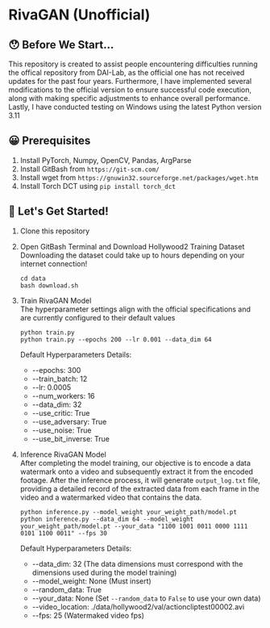 # RivaGAN (Unofficial)

## :hushed: Before We Start...
This repository is created to assist people encountering difficulties running the offical repository from DAI-Lab, as the official one has not received updates for the past four years.
Furthermore, I have implemented several modifications to the official version to ensure successful code execution, along with making specific adjustments to enhance overall performance.
Lastly, I have conducted testing on Windows using the latest Python version 3.11

## :grinning: Prerequisites
1. Install PyTorch, Numpy, OpenCV, Pandas, ArgParse
1. Install GitBash from `https://git-scm.com/`
2. Install wget from `https://gnuwin32.sourceforge.net/packages/wget.htm`
3. Install Torch DCT using `pip install torch_dct`

## :zany_face: Let's Get Started!
1. Clone this repository
2. Open GitBash Terminal and Download Hollywood2 Training Dataset  
   Downloading the dataset could take up to hours depending on your internet connection!  
   ```
   cd data
   bash download.sh
   ```
4. Train RivaGAN Model  
   The hyperparameter settings align with the official specifications and are currently configured to their default values
   ```
   python train.py 
   python train.py --epochs 200 --lr 0.001 --data_dim 64 
   ```
   Default Hyperparameters Details: 
   * --epochs: 300
   * --train_batch: 12
   * --lr: 0.0005
   * --num_workers: 16
   * --data_dim: 32
   * --use_critic: True
   * --use_adversary: True
   * --use_noise: True
   * --use_bit_inverse: True
5. Inference RivaGAN Model  
   After completing the model training, our objective is to encode a data watermark onto a video and subsequently extract it from the encoded footage. After the inference process, it will generate `output_log.txt` file, providing a detailed record of the extracted data from each frame in the video and a watermarked video that contains the data. 
   
   ```
   python inference.py --model_weight your_weight_path/model.pt
   python inference.py --data_dim 64 --model_weight your_weight_path/model.pt --your_data "1100 1001 0011 0000 1111 0101 1100 0011" --fps 30
   ```
   Default Hyperparameters Details:    
   * --data_dim: 32 (The data dimensions must correspond with the dimensions used during the model training)
   * --model_weight: None (Must insert)
   * --random_data: True
   * --your_data: None (Set `--random_data` to `False` to use your own data)
   * --video_location: ./data/hollywood2/val/actioncliptest00002.avi
   * --fps: 25 (Watermaked video fps)
